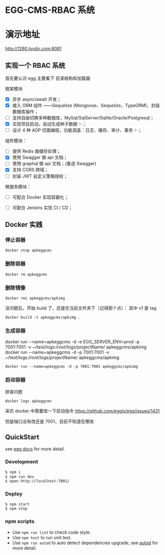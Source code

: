 # EGG-CMS-RBAC 系统

# 演示地址

http://1280.jiyulin.com:8081

## 实现一个 RBAC 系统

首先要认识 egg 主要看下 目录结构和加载器

框架模块

- [x] 异步 async/await 开发；
- [x] 接入 ORM 组件 ——Sequelize (Mongoose、Sequelize、TypeORM)，封装数据库操作；
- [ ] 支持自由切换多种数据库，MySql/SqlServer/Sqlite/Oracle/Postgresql；
- [x] 实现项目启动，自动生成种子数据 ✨；
- [ ] 设计 4 种 AOP 切面编程，功能涵盖：日志、缓存、审计、事务 ✨；

组件模块：

- [ ] 提供 Redis 做缓存处理；
- [x] 使用 Swagger 做 api 文档；
- [ ] 使用 graphql 做 api 文档；(备选 Swagger)
- [x] 支持 CORS 跨域；
- [ ] 封装 JWT 自定义策略授权；

微服务模块：

- [ ] 可配合 Docker 实现容器化；

- [ ] 可配合 Jenkins 实现 CI / CD；

## Docker 实践

### 停止容器

```
docker stop apkeggcms
```

### 删除容器

```
docker rm apkeggcms
```

### 删除镜像

```
docker rmi apkeggcms/apkimg
```

没问题后，开始 build 了，还是在当前文件夹下（记得那个点）：
其中 v1 是 tag

```
docker build -t apkeggcms/apkimg .
```

### 生成容器

docker run --name=apkeggcms -d -e EGG_SERVER_ENV=prod -p 7001:7001 -v ~/test/logs:/root/logs/projectName/ apkeggcms/apkimg
docker run --name=apkeggcms -d -p 7001:7001 -v ~/test/logs:/root/logs/projectName/ apkeggcms/apkimg

```
docker run --name=apkeggcms -d -p 7001:7001 apkeggcms/apkimg
```

### 启动容器

排查问题

```
docker logs apkeggcms
```

采坑 docker 中需要改一下启动指令
https://github.com/eggjs/egg/issues/1431

但是端口没有改还是 7001，目前不知道在哪改

## QuickStart

<!-- add docs here for user -->

see [egg docs][egg] for more detail.

### Development

```bash
$ npm i
$ npm run dev
$ open http://localhost:7001/
```

### Deploy

```bash
$ npm start
$ npm stop
```

### npm scripts

- Use `npm run lint` to check code style.
- Use `npm test` to run unit test.
- Use `npm run autod` to auto detect dependencies upgrade, see [autod](https://www.npmjs.com/package/autod) for more detail.

[egg]: https://eggjs.org

